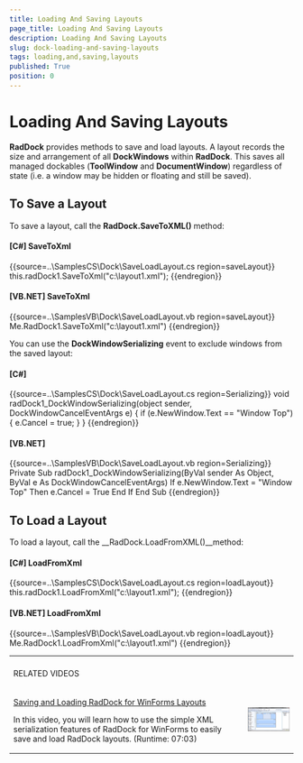 ```yaml
---
title: Loading And Saving Layouts
page_title: Loading And Saving Layouts
description: Loading And Saving Layouts
slug: dock-loading-and-saving-layouts
tags: loading,and,saving,layouts
published: True
position: 0
---
```


# Loading And Saving Layouts



__RadDock__ provides methods to save and load layouts. A layout
        records the size and arrangement of all __DockWindows__ within
        __RadDock__. This saves all managed dockables
        (__ToolWindow__ and __DocumentWindow__) regardless of
        state (i.e. a window may be hidden or floating and still be saved). 
      

## To Save a Layout

To save a layout, call the __RadDock.SaveToXML()__ method:
        

#### __[C#] SaveToXml__

{{source=..\SamplesCS\Dock\SaveLoadLayout.cs region=saveLayout}}
	            this.radDock1.SaveToXml("c:\\layout1.xml");
	{{endregion}}



#### __[VB.NET] SaveToXml__

{{source=..\SamplesVB\Dock\SaveLoadLayout.vb region=saveLayout}}
	        Me.RadDock1.SaveToXml("c:\layout1.xml")
	{{endregion}}



You can use the __DockWindowSerializing__ event to exclude windows from the saved layout:
        

#### __[C#]__

{{source=..\SamplesCS\Dock\SaveLoadLayout.cs region=Serializing}}
	        void radDock1_DockWindowSerializing(object sender, DockWindowCancelEventArgs e)
	        {
	            if (e.NewWindow.Text == "Window Top")
	            {
	                e.Cancel = true;
	            }
	        }
	{{endregion}}



#### __[VB.NET]__

{{source=..\SamplesVB\Dock\SaveLoadLayout.vb region=Serializing}}
	    Private Sub radDock1_DockWindowSerializing(ByVal sender As Object, ByVal e As DockWindowCancelEventArgs)
	        If e.NewWindow.Text = "Window Top" Then
	            e.Cancel = True
	        End If
	    End Sub
	{{endregion}}



## To Load a Layout

To load a layout, call the __RadDock.LoadFromXML()__method:
        

#### __[C#] LoadFromXml__

{{source=..\SamplesCS\Dock\SaveLoadLayout.cs region=loadLayout}}
	            this.radDock1.LoadFromXml("c:\\layout1.xml");
	{{endregion}}



#### __[VB.NET] LoadFromXml__

{{source=..\SamplesVB\Dock\SaveLoadLayout.vb region=loadLayout}}
	        Me.RadDock1.LoadFromXml("c:\layout1.xml")
	{{endregion}}


<table><th><tr><td>

RELATED VIDEOS</td><td></td></tr></th><tr><td>

[Saving and Loading RadDock for WinForms Layouts](http://tv.telerik.com/watch/winforms/raddock/saving-loading-raddock-winforms-layouts)

In this video, you will learn how to use the simple XML serialization features of RadDock for WinForms to easily save and load RadDock layouts.
                (Runtime: 07:03)
              </td><td>

![dock-loading-and-saving-layouts 001](images/dock-loading-and-saving-layouts001.png)</td></tr></table>
